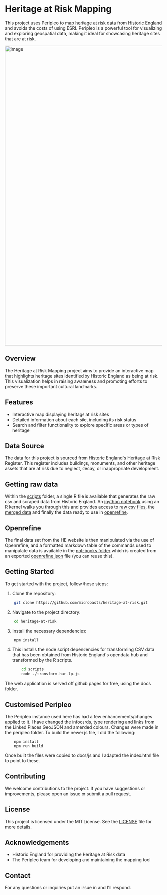 # Heritage at Risk Mapping

This project uses Peripleo to map [heritage at risk data](https://historicengland.org.uk/advice/heritage-at-risk/) from [Historic England](https://historicengland.org.uk) and avoids the costs of using ESRI. Peripleo is a powerful tool for visualizing and exploring geospatial data, making it ideal for showcasing heritage sites that are at risk.

<img width="959" alt="image" src="https://github.com/user-attachments/assets/bf334ad5-cdde-49ed-b0a3-424d8be6ba6e" />

## Overview

The Heritage at Risk Mapping project aims to provide an interactive map that highlights heritage sites identified by Historic England as being at risk. This visualization helps in raising awareness and promoting efforts to preserve these important cultural landmarks.

## Features

- Interactive map displaying heritage at risk sites
- Detailed information about each site, including its risk status
- Search and filter functionality to explore specific areas or types of heritage

## Data Source

The data for this project is sourced from Historic England's Heritage at Risk Register. This register includes buildings, monuments, and other heritage assets that are at risk due to neglect, decay, or inappropriate development. 

## Getting raw data

Within the [scripts](/scripts) folder, a single R file is available that generates the raw csv and scraped data from Historic England. An [ipython notebook](/notebooks/harPeripleo.ipynb) using an R kernel walks you through this and provides access to [raw csv files](/notebooks/csv/), the [merged data](/notebooks/merged/) and finally the data ready to use in [openrefine](/notebooks/final/openrefineHAR.csv). 

## Openrefine

The final data set from the HE website is then manipulated via the use of Openrefine, and a formatted markdown table of the commands used to manipulate data is available in the [notebooks folder](/notebooks/openrefine-commands.md) which is created from an exported [openrefine json](/notebooks/openrefine/json/openrefine-commands.json) file (you can reuse this). 

## Getting Started

To get started with the project, follow these steps:

1. Clone the repository:
```bash
    git clone https://github.com/micropasts/heritage-at-risk.git
```
2. Navigate to the project directory:  
```bash
    cd heritage-at-risk
```
3. Install the necessary dependencies:  
```bash
    npm install
```
4. This installs the node script dependencies for transforming CSV data that has been obtained from Historic England's opendata hub and transformed by the R scripts.
    ```bash
        cd scripts 
        node ./transform-har-lp.js
    ```

The web application is served off github pages for free, using the docs folder.

## Customised Peripleo

The Peripleo instance used here has had a few enhancements/changes applied to it. I have changed the infocards, type rendering and links from the Linked Places GeoJSON and amended colours. Changes were made in the peripleo folder. To build the newer js file, I did the following:

``` node
    npm install
    npm run build
```

Once built the files were copied to docs/js and I adapted the index.html file to point to these. 

## Contributing

We welcome contributions to the project. If you have suggestions or improvements, please open an issue or submit a pull request.

## License

This project is licensed under the MIT License. See the [LICENSE](LICENSE) file for more details.

## Acknowledgements

- Historic England for providing the Heritage at Risk data
- The Peripleo team for developing and maintaining the mapping tool

## Contact

For any questions or inquiries put an issue in and I'll respond.

